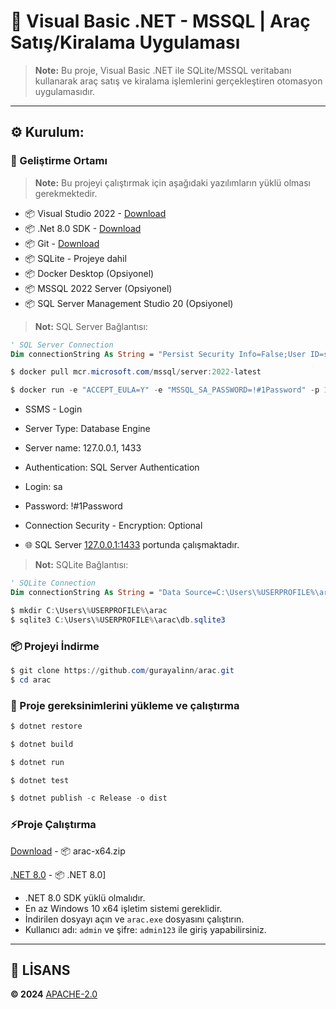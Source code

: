 
# 🚀 Visual Basic .NET - MSSQL | Araç Satış/Kiralama Uygulaması

> **Note:** Bu proje, Visual Basic .NET ile SQLite/MSSQL veritabanı kullanarak araç satış ve kiralama işlemlerini gerçekleştiren otomasyon uygulamasıdır.

---

## ⚙️ Kurulum:

### 📝 Geliştirme Ortamı

> **Note:** Bu projeyi çalıştırmak için aşağıdaki yazılımların yüklü olması gerekmektedir.
- 📦 Visual Studio 2022 - [Download](https://visualstudio.microsoft.com/tr/downloads/)
- 📦 .Net 8.0 SDK - [Download](https://dotnet.microsoft.com/download/dotnet/8.0)
- 📦 Git - [Download](https://git-scm.com/downloads)
- 📦 SQLite - Projeye dahil
- 📦 Docker Desktop (Opsiyonel)
- 📦 MSSQL 2022 Server (Opsiyonel)
- 📦 SQL Server Management Studio 20 (Opsiyonel)

> **Not:** SQL Server Bağlantısı:

```vb
' SQL Server Connection
Dim connectionString As String = "Persist Security Info=False;User ID=sa;Password=!#1Password;Initial Catalog=arac;Server=127.0.0.1;Encrypt=False;"
```

```powershell
$ docker pull mcr.microsoft.com/mssql/server:2022-latest

$ docker run -e "ACCEPT_EULA=Y" -e "MSSQL_SA_PASSWORD=!#1Password" -p 1433:1433 --name mssql --hostname mssql -d mcr.microsoft.com/mssql/server:2022-latest
```

- SSMS - Login
- Server Type: Database Engine
- Server name: 127.0.0.1, 1433
- Authentication: SQL Server Authentication
- Login: sa
- Password: !#1Password
- Connection Security - Encryption: Optional

- 🌐 SQL Server [127.0.0.1:1433](http://127.0.0.1:1433) portunda çalışmaktadır.

> **Not:** SQLite Bağlantısı:

```vb
' SQLite Connection
Dim connectionString As String = "Data Source=C:\Users\%USERPROFILE%\arac\db.sqlite3;Version=3;"
```

```powershell
$ mkdir C:\Users\%USERPROFILE%\arac
$ sqlite3 C:\Users\%USERPROFILE%\arac\db.sqlite3
```

### 📦 Projeyi İndirme

```powershell
$ git clone https://github.com/gurayalinn/arac.git
$ cd arac
```

### 🚀 Proje gereksinimlerini yükleme ve çalıştırma

```powershell
$ dotnet restore

$ dotnet build

$ dotnet run

$ dotnet test

$ dotnet publish -c Release -o dist
```

### ⚡Proje Çalıştırma

[Download](https://github.com/gurayalinn/arac/releases/download/first/arac-x64.zip) - 📦 arac-x64.zip

[.NET 8.0](https://dotnet.microsoft.com/download/dotnet/8.0/) - 📦 .NET 8.0]

- .NET 8.0 SDK yüklü olmalıdır.
- En az Windows 10 x64 işletim sistemi gereklidir.
- İndirilen dosyayı açın ve `arac.exe` dosyasını çalıştırın.
- Kullanıcı adı: `admin` ve şifre: `admin123` ile giriş yapabilirsiniz.

---

## 📃 LİSANS

<strong> &copy; 2024</strong> [APACHE-2.0](LICENSE)

